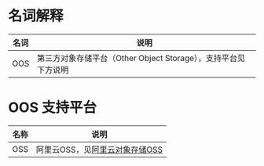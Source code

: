 # 名词解释

| 名词 | 说明
| --- | ---
| OOS | 第三方对象存储平台（Other Object Storage），支持平台见下方说明

# OOS 支持平台

| 名称 | 说明
| --- | ---
| OSS | 阿里云OSS，见[阿里云对象存储OSS](https://help.aliyun.com/product/31815.html?spm=a2c4g.92883.0.0.6e2f4ad2G15Ntg)